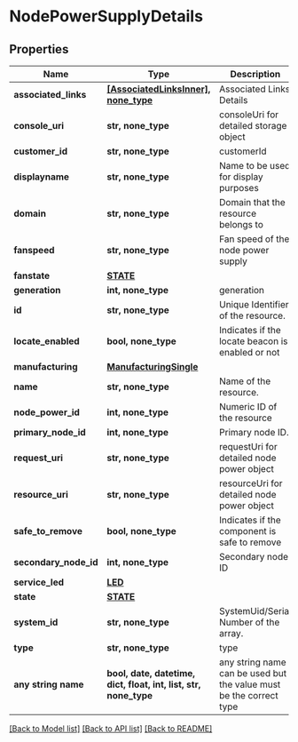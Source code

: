 # NodePowerSupplyDetails


## Properties
Name | Type | Description | Notes
------------ | ------------- | ------------- | -------------
**associated_links** | [**[AssociatedLinksInner], none_type**](AssociatedLinksInner.md) | Associated Links Details | [optional] 
**console_uri** | **str, none_type** | consoleUri for detailed storage object | [optional] 
**customer_id** | **str, none_type** | customerId | [optional] 
**displayname** | **str, none_type** | Name to be used for display purposes | [optional] 
**domain** | **str, none_type** | Domain that the resource belongs to | [optional] 
**fanspeed** | **str, none_type** | Fan speed of the node power supply | [optional] 
**fanstate** | [**STATE**](STATE.md) |  | [optional] 
**generation** | **int, none_type** | generation | [optional] 
**id** | **str, none_type** | Unique Identifier of the resource. | [optional] 
**locate_enabled** | **bool, none_type** | Indicates if the locate beacon is enabled or not | [optional] 
**manufacturing** | [**ManufacturingSingle**](ManufacturingSingle.md) |  | [optional] 
**name** | **str, none_type** | Name of the resource. | [optional] 
**node_power_id** | **int, none_type** | Numeric ID of the resource | [optional] 
**primary_node_id** | **int, none_type** | Primary node ID. | [optional] 
**request_uri** | **str, none_type** | requestUri for detailed node power object | [optional] 
**resource_uri** | **str, none_type** | resourceUri for detailed node power object | [optional] 
**safe_to_remove** | **bool, none_type** | Indicates if the component is safe to remove | [optional] 
**secondary_node_id** | **int, none_type** | Secondary node ID | [optional] 
**service_led** | [**LED**](LED.md) |  | [optional] 
**state** | [**STATE**](STATE.md) |  | [optional] 
**system_id** | **str, none_type** | SystemUid/Serial Number  of the array. | [optional] 
**type** | **str, none_type** | type | [optional] 
**any string name** | **bool, date, datetime, dict, float, int, list, str, none_type** | any string name can be used but the value must be the correct type | [optional]

[[Back to Model list]](../README.md#documentation-for-models) [[Back to API list]](../README.md#documentation-for-api-endpoints) [[Back to README]](../README.md)


